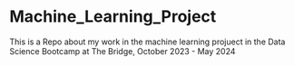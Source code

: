 # Machine_Learning_Project
This is a Repo about my work in the machine learning projuect in the Data Science Bootcamp at The Bridge, October 2023 - May 2024
